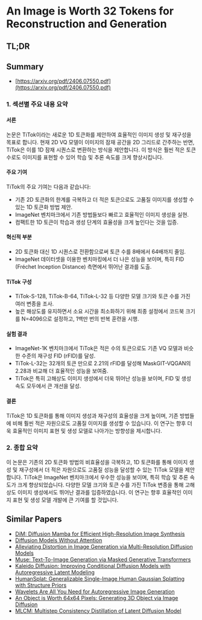# An Image is Worth 32 Tokens for Reconstruction and Generation
## TL;DR
## Summary
- [https://arxiv.org/pdf/2406.07550.pdf](https://arxiv.org/pdf/2406.07550.pdf)

### 1. 섹션별 주요 내용 요약

#### 서론
논문은 TiTok이라는 새로운 1D 토큰화를 제안하여 효율적인 이미지 생성 및 재구성을 목표로 합니다. 현재 2D VQ 모델이 이미지의 잠재 공간을 2D 그리드로 간주하는 반면, TiTok은 이를 1D 잠재 시퀀스로 변환하는 방식을 제안합니다. 이 방식은 훨씬 적은 토큰 수로도 이미지를 표현할 수 있어 학습 및 추론 속도를 크게 향상시킵니다.

#### 주요 기여
TiTok의 주요 기여는 다음과 같습니다:
- 기존 2D 토큰화의 한계를 극복하고 더 적은 토큰으로도 고품질 이미지를 생성할 수 있는 1D 토큰화 방법 제안.
- ImageNet 벤치마크에서 기존 방법들보다 빠르고 효율적인 이미지 생성을 실현.
- 컴팩트한 1D 토큰이 학습과 생성 단계의 효율성을 크게 높인다는 것을 입증.

#### 혁신적 부분
- 2D 토큰화 대신 1D 시퀀스로 전환함으로써 토큰 수를 8배에서 64배까지 줄임.
- ImageNet 데이터셋을 이용한 벤치마킹에서 더 나은 성능을 보이며, 특히 FID (Fréchet Inception Distance) 측면에서 뛰어난 결과를 도출.

#### TiTok 구성
- TiTok-S-128, TiTok-B-64, TiTok-L-32 등 다양한 모델 크기와 토큰 수를 가진 여러 변종을 조사.
- 높은 해상도를 유지하면서 소요 시간을 최소화하기 위해 최종 설정에서 코드북 크기를 N=4096으로 설정하고, 1백만 번의 반복 훈련을 시행.

#### 실험 결과
- ImageNet-1K 벤치마크에서 TiTok은 적은 수의 토큰으로도 기존 VQ 모델과 비슷한 수준의 재구성 FID (rFID)를 달성.
- TiTok-L-32는 32개의 토큰 만으로 2.21의 rFID를 달성해 MaskGIT-VQGAN의 2.28과 비교해 더 효율적인 성능을 보여줌.
- TiTok은 특히 고해상도 이미지 생성에서 더욱 뛰어난 성능을 보이며, FID 및 생성 속도 모두에서 큰 개선을 달성.

#### 결론
TiTok은 1D 토큰화를 통해 이미지 생성과 재구성의 효율성을 크게 높이며, 기존 방법들에 비해 훨씬 적은 자원으로도 고품질 이미지를 생성할 수 있습니다. 이 연구는 향후 더욱 효율적인 이미지 표현 및 생성 모델로 나아가는 방향성을 제시합니다.

### 2. 종합 요약

이 논문은 기존의 2D 토큰화 방법의 비효율성을 극복하고, 1D 토큰화를 통해 이미지 생성 및 재구성에서 더 적은 자원으로도 고품질 성능을 달성할 수 있는 TiTok 모델을 제안합니다. TiTok은 ImageNet 벤치마크에서 우수한 성능을 보이며, 특히 학습 및 추론 속도가 크게 향상되었습니다. 다양한 모델 크기와 토큰 수를 가진 TiTok 변종을 통해 고해상도 이미지 생성에서도 뛰어난 결과를 입증하였습니다. 이 연구는 향후 효율적인 이미지 표현 및 생성 모델 개발에 큰 기여를 할 것입니다.

## Similar Papers
- [DiM: Diffusion Mamba for Efficient High-Resolution Image Synthesis](2405.14224.md)
- [Diffusion Models Without Attention](2311.18257.md)
- [Alleviating Distortion in Image Generation via Multi-Resolution Diffusion Models](2406.09416.md)
- [Muse: Text-To-Image Generation via Masked Generative Transformers](2301.00704.md)
- [Kaleido Diffusion: Improving Conditional Diffusion Models with Autoregressive Latent Modeling](2405.21048.md)
- [HumanSplat: Generalizable Single-Image Human Gaussian Splatting with Structure Priors](2406.12459.md)
- [Wavelets Are All You Need for Autoregressive Image Generation](2406.19997.md)
- [An Object is Worth 64x64 Pixels: Generating 3D Object via Image Diffusion](2408.03178.md)
- [MLCM: Multistep Consistency Distillation of Latent Diffusion Model](2406.05768.md)
